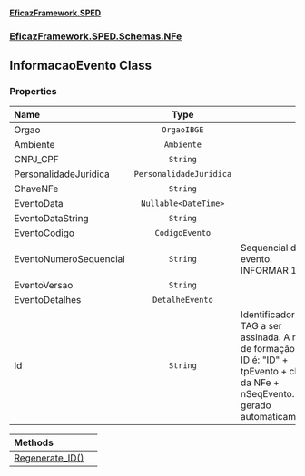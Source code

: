 #### [EficazFramework.SPED](EficazFrameworkSPED.md 'EficazFramework SPED')
### [EficazFramework.SPED.Schemas.NFe](EficazFramework.SPED.Schemas.NFe.md 'EficazFramework.SPED.Schemas.NFe')

## InformacaoEvento Class
### Properties

| Name | Type | |
| :--- | :---: | :--- |
| Orgao | `OrgaoIBGE` |  |
| Ambiente | `Ambiente` |  |
| CNPJ_CPF | `String` |  |
| PersonalidadeJuridica | `PersonalidadeJuridica` |  |
| ChaveNFe | `String` |  |
| EventoData | `Nullable<DateTime>` |  |
| EventoDataString | `String` |  |
| EventoCodigo | `CodigoEvento` |  |
| EventoNumeroSequencial | `String` | Sequencial do evento. INFORMAR 1. |
| EventoVersao | `String` |  |
| EventoDetalhes | `DetalheEvento` |  |
| Id | `String` | Identificador da TAG a ser assinada.            A regra de formação do ID é:            "ID" + tpEvento + chave da NFe + nSeqEvento.            É gerado automaticamente. |

| Methods | |
| :--- | :--- |
| [Regenerate_ID()](EficazFramework.SPED.Schemas.NFe/InformacaoEvento/Regenerate_ID().md 'EficazFramework.SPED.Schemas.NFe.InformacaoEvento.Regenerate_ID()') | |
